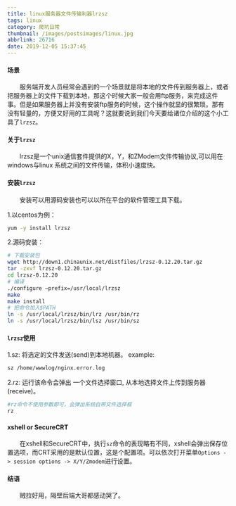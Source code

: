 ```yaml
---
title: linux服务器文件传输利器lrzsz
tags: linux
category: 爬坑日常
thumbnail: /images/postsimages/linux.jpg
abbrlink: 26716
date: 2019-12-05 15:37:45
---
```


#### 场景 

&emsp;&emsp;服务端开发人员经常会遇到的一个场景就是将本地的文件传到服务器上，或者把服务器上的文件下载到本地，那这个时候大家一般会用ftp服务，来完成这件事。但是如果服务器上并没有安装ftp服务的时候，这个操作就显的很繁琐。那有没有轻量的，方便又好用的工具呢？这就要说到我们今天要给诸位介绍的这个小工具了`lrzsz`。

#### 关于`lrzsz`

&emsp;&emsp;lrzsz是一个unix通信套件提供的X，Y，和ZModem文件传输协议,可以用在windows与linux 系统之间的文件传输，体积小速度快。

#### 安装`lrzsz`

&emsp;&emsp;安装可以用源码安装也可以以所在平台的软件管理工具下载。

1.以centos为例：
```bash
yum -y install lrzsz
```
2.源码安装：
```bash
# 下载安装包
wget http://down1.chinaunix.net/distfiles/lrzsz-0.12.20.tar.gz
tar -zxvf lrzsz-0.12.20.tar.gz
cd lrzsz-0.12.20
# 编译
./configure –prefix=/usr/local/lrzsz
make
make install
# 把命令加入$PATH
ln -s /usr/local/lrzsz/bin/lrz /usr/bin/rz
ln -s /usr/local/lrzsz/bin/lsz /usr/bin/sz

```
#### `lrzsz`使用

1.sz: 将选定的文件发送(send)到本地机器。
example:
```bash
sz /home/wwwlog/nginx.error.log
```
2.rz: 运行该命令会弹出 一个文件选择窗口, 从本地选择文件上传到服务器(receive)。

```bash
#rz命令不使用参数即可，会弹出系统自带文件选择框
rz
```
#### xshell or SecureCRT

&emsp;&emsp;在xshell和SecureCRT中，执行`sz`命令的表现略有不同，xshell会弹出保存位置选项，而CRT采用的是默认位置，这是个配置项。可以依次打开菜单`Options -> session options -> X/Y/Zmodem`进行设置。

#### 结语

&emsp;&emsp;贼拉好用，隔壁后端大哥都感动哭了。
